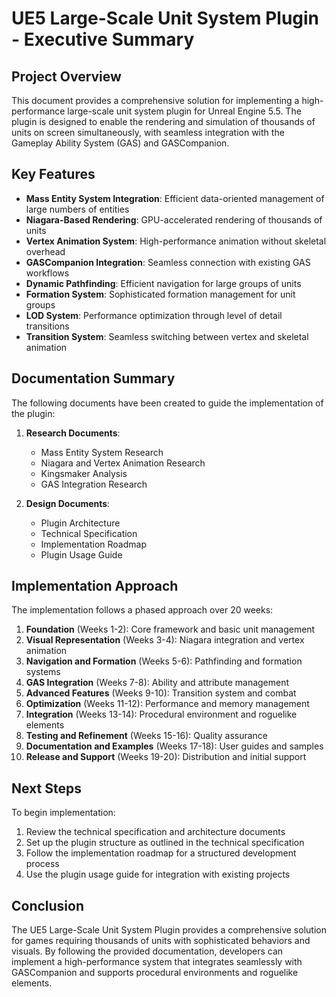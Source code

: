 # UE5 Large-Scale Unit System Plugin - Executive Summary

## Project Overview

This document provides a comprehensive solution for implementing a high-performance large-scale unit system plugin for Unreal Engine 5.5. The plugin is designed to enable the rendering and simulation of thousands of units on screen simultaneously, with seamless integration with the Gameplay Ability System (GAS) and GASCompanion.

## Key Features

- **Mass Entity System Integration**: Efficient data-oriented management of large numbers of entities
- **Niagara-Based Rendering**: GPU-accelerated rendering of thousands of units
- **Vertex Animation System**: High-performance animation without skeletal overhead
- **GASCompanion Integration**: Seamless connection with existing GAS workflows
- **Dynamic Pathfinding**: Efficient navigation for large groups of units
- **Formation System**: Sophisticated formation management for unit groups
- **LOD System**: Performance optimization through level of detail transitions
- **Transition System**: Seamless switching between vertex and skeletal animation

## Documentation Summary

The following documents have been created to guide the implementation of the plugin:

1. **Research Documents**:
   - Mass Entity System Research
   - Niagara and Vertex Animation Research
   - Kingsmaker Analysis
   - GAS Integration Research

2. **Design Documents**:
   - Plugin Architecture
   - Technical Specification
   - Implementation Roadmap
   - Plugin Usage Guide

## Implementation Approach

The implementation follows a phased approach over 20 weeks:

1. **Foundation** (Weeks 1-2): Core framework and basic unit management
2. **Visual Representation** (Weeks 3-4): Niagara integration and vertex animation
3. **Navigation and Formation** (Weeks 5-6): Pathfinding and formation systems
4. **GAS Integration** (Weeks 7-8): Ability and attribute management
5. **Advanced Features** (Weeks 9-10): Transition system and combat
6. **Optimization** (Weeks 11-12): Performance and memory management
7. **Integration** (Weeks 13-14): Procedural environment and roguelike elements
8. **Testing and Refinement** (Weeks 15-16): Quality assurance
9. **Documentation and Examples** (Weeks 17-18): User guides and samples
10. **Release and Support** (Weeks 19-20): Distribution and initial support

## Next Steps

To begin implementation:

1. Review the technical specification and architecture documents
2. Set up the plugin structure as outlined in the technical specification
3. Follow the implementation roadmap for a structured development process
4. Use the plugin usage guide for integration with existing projects

## Conclusion

The UE5 Large-Scale Unit System Plugin provides a comprehensive solution for games requiring thousands of units with sophisticated behaviors and visuals. By following the provided documentation, developers can implement a high-performance system that integrates seamlessly with GASCompanion and supports procedural environments and roguelike elements.
